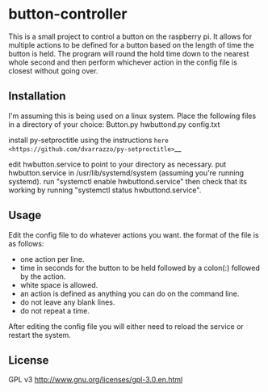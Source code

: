 # button-controller

This is a small project to control a button on the raspberry pi. It allows for multiple actions to be defined for a button based on the length of time the button is held. The program will round the hold time down to the nearest whole second and then perform whichever action in the config file is closest without going over.

## Installation

I'm assuming this is being used on a linux system.
Place the following files in a directory of your choice:
Button.py
hwbuttond.py
config.txt

install py-setproctitle using the instructions `here <https://github.com/dvarrazzo/py-setproctitle>`__

edit hwbutton.service to point to your directory as necessary.
put hwbutton.service in /usr/lib/systemd/system (assuming you're running systemd).
run "systemctl enable hwbuttond.service" then check that its working by running "systemctl status hwbuttond.service".

## Usage

Edit the config file to do whatever actions you want. the format of the file is as follows:
- one action per line.
- time in seconds for the button to be held followed by a colon(:) followed by the action.
- white space is allowed.
- an action is defined as anything you can do on the command line.
- do not leave any blank lines.
- do not repeat a time.

After editing the config file you will either need to reload the service or restart the system.

## License

GPL v3 http://www.gnu.org/licenses/gpl-3.0.en.html